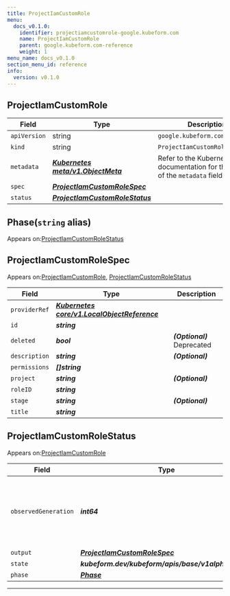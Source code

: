 ```yaml
---
title: ProjectIamCustomRole
menu:
  docs_v0.1.0:
    identifier: projectiamcustomrole-google.kubeform.com
    name: ProjectIamCustomRole
    parent: google.kubeform.com-reference
    weight: 1
menu_name: docs_v0.1.0
section_menu_id: reference
info:
  version: v0.1.0
---
```


## ProjectIamCustomRole
| Field | Type | Description |
| ------ | ----- | ----------- |
| `apiVersion` | string | `google.kubeform.com/v1alpha1` |
|    `kind` | string | `ProjectIamCustomRole` |
| `metadata` | ***[Kubernetes meta/v1.ObjectMeta](https://kubernetes.io/docs/reference/generated/kubernetes-api/v1.13/#objectmeta-v1-meta)***|Refer to the Kubernetes API documentation for the fields of the `metadata` field.|
| `spec` | ***[ProjectIamCustomRoleSpec](#projectiamcustomrolespec)***||
| `status` | ***[ProjectIamCustomRoleStatus](#projectiamcustomrolestatus)***||
## Phase(`string` alias)

Appears on:[ProjectIamCustomRoleStatus](#projectiamcustomrolestatus)

## ProjectIamCustomRoleSpec

Appears on:[ProjectIamCustomRole](#projectiamcustomrole), [ProjectIamCustomRoleStatus](#projectiamcustomrolestatus)

| Field | Type | Description |
| ------ | ----- | ----------- |
| `providerRef` | ***[Kubernetes core/v1.LocalObjectReference](https://kubernetes.io/docs/reference/generated/kubernetes-api/v1.13/#localobjectreference-v1-core)***||
| `id` | ***string***||
| `deleted` | ***bool***| ***(Optional)*** Deprecated|
| `description` | ***string***| ***(Optional)*** |
| `permissions` | ***[]string***||
| `project` | ***string***| ***(Optional)*** |
| `roleID` | ***string***||
| `stage` | ***string***| ***(Optional)*** |
| `title` | ***string***||
## ProjectIamCustomRoleStatus

Appears on:[ProjectIamCustomRole](#projectiamcustomrole)

| Field | Type | Description |
| ------ | ----- | ----------- |
| `observedGeneration` | ***int64***| ***(Optional)*** Resource generation, which is updated on mutation by the API Server.|
| `output` | ***[ProjectIamCustomRoleSpec](#projectiamcustomrolespec)***| ***(Optional)*** |
| `state` | ***kubeform.dev/kubeform/apis/base/v1alpha1.State***| ***(Optional)*** |
| `phase` | ***[Phase](#phase)***| ***(Optional)*** |
---
